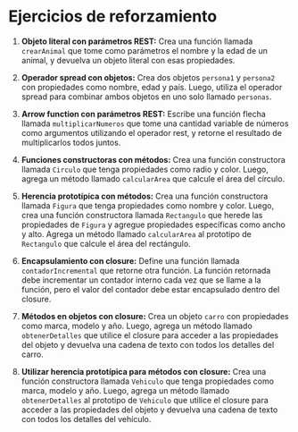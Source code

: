 # Ejercicios de reforzamiento

1. **Objeto literal con parámetros REST:**
   Crea una función llamada `crearAnimal` que tome como parámetros el nombre y la edad de un animal, y devuelva un objeto literal con esas propiedades.

2. **Operador spread con objetos:**
   Crea dos objetos `persona1` y `persona2` con propiedades como nombre, edad y país. Luego, utiliza el operador spread para combinar ambos objetos en uno solo llamado `personas`.

3. **Arrow function con parámetros REST:**
   Escribe una función flecha llamada `multiplicarNumeros` que tome una cantidad variable de números como argumentos utilizando el operador rest, y retorne el resultado de multiplicarlos todos juntos.

4. **Funciones constructoras con métodos:**
   Crea una función constructora llamada `Circulo` que tenga propiedades como radio y color. Luego, agrega un método llamado `calcularArea` que calcule el área del círculo.

5. **Herencia prototípica con métodos:**
   Crea una función constructora llamada `Figura` que tenga propiedades como nombre y color. Luego, crea una función constructora llamada `Rectangulo` que herede las propiedades de `Figura` y agregue propiedades específicas como ancho y alto. Agrega un método llamado `calcularArea` al prototipo de `Rectangulo` que calcule el área del rectángulo.

6. **Encapsulamiento con closure:**
   Define una función llamada `contadorIncremental` que retorne otra función. La función retornada debe incrementar un contador interno cada vez que se llame a la función, pero el valor del contador debe estar encapsulado dentro del closure.

7. **Métodos en objetos con closure:**
   Crea un objeto `carro` con propiedades como marca, modelo y año. Luego, agrega un método llamado `obtenerDetalles` que utilice el closure para acceder a las propiedades del objeto y devuelva una cadena de texto con todos los detalles del carro.

8. **Utilizar herencia prototípica para métodos con closure:**
   Crea una función constructora llamada `Vehiculo` que tenga propiedades como marca, modelo y año. Luego, agrega un método llamado `obtenerDetalles` al prototipo de `Vehiculo` que utilice el closure para acceder a las propiedades del objeto y devuelva una cadena de texto con todos los detalles del vehículo.